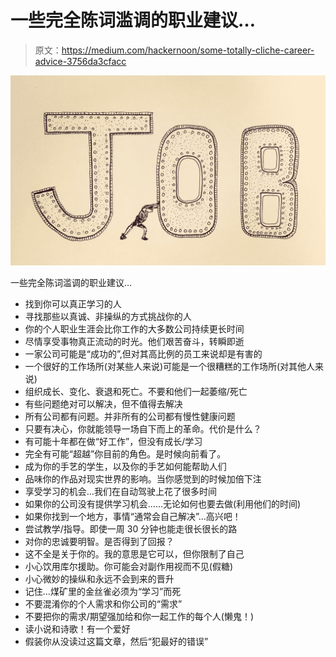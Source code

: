 # 一些完全陈词滥调的职业建议…

> 原文：<https://medium.com/hackernoon/some-totally-cliche-career-advice-3756da3cfacc>

![](img/566490c8c5f9a3220a3f87adc99ca1fd.png)

一些完全陈词滥调的职业建议…

*   找到你可以真正学习的人
*   寻找那些以真诚、非操纵的方式挑战你的人
*   你的个人职业生涯会比你工作的大多数公司持续更长时间
*   尽情享受事物真正流动的时光。他们艰苦奋斗，转瞬即逝
*   一家公司可能是“成功的”,但对其高比例的员工来说却是有害的
*   一个很好的工作场所(对某些人来说)可能是一个很糟糕的工作场所(对其他人来说)
*   组织成长、变化、衰退和死亡。不要和他们一起萎缩/死亡
*   有些问题绝对可以解决，但不值得去解决
*   所有公司都有问题。并非所有的公司都有慢性健康问题
*   只要有决心，你就能领导一场自下而上的革命。代价是什么？
*   有可能十年都在做“好工作”，但没有成长/学习
*   完全有可能“超越”你目前的角色。是时候向前看了。
*   成为你的手艺的学生，以及你的手艺如何能帮助人们
*   品味你的作品对现实世界的影响。当你感觉到的时候加倍下注
*   享受学习的机会…我们在自动驾驶上花了很多时间
*   如果你的公司没有提供学习机会……无论如何也要去做(利用他们的时间)
*   如果你找到一个地方，事情“通常会自己解决”…高兴吧！
*   尝试教学/指导。即使一周 30 分钟也能走很长很长的路
*   对你的忠诚要明智。是否得到了回报？
*   这不全是关于你的。我的意思是它可以，但你限制了自己
*   小心饮用库尔援助。你可能会对副作用视而不见(假糖)
*   小心微妙的操纵和永远不会到来的晋升
*   记住…煤矿里的金丝雀必须为“学习”而死
*   不要混淆你的个人需求和你公司的“需求”
*   不要把你的需求/期望强加给和你一起工作的每个人(懒鬼！)
*   读小说和诗歌！有一个爱好
*   假装你从没读过这篇文章，然后“犯最好的错误”
